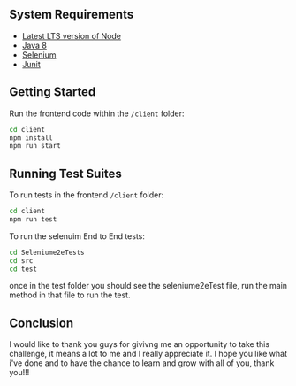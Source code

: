 ## System Requirements
- [Latest LTS version of Node](https://nodejs.org/en/download/)
- [Java 8](https://www.java.com/en/download/manual.jsp)
- [Selenium](https://www.selenium.dev/documentation/)
- [Junit](https://junit.org/junit5/)

## Getting Started

Run the frontend code within the `/client` folder:

```bash
cd client
npm install
npm run start
```

## Running Test Suites

To run tests in the frontend `/client` folder: 
```bash
cd client
npm run test
```

To run the selenuim End to End tests: 
```bash
cd Seleniume2eTests
cd src
cd test
```
once in the test folder you should see the seleniume2eTest file, run the main method in that file to run the test.

## Conclusion
I would like to thank you guys for givivng me an opportunity to take this challenge, it means a lot to me and I really appreciate it. I hope you like what i've done and to have the chance to learn and grow with all of you, thank you!!!








